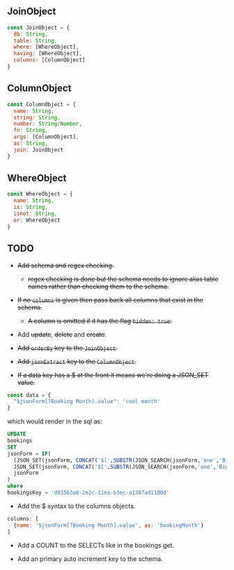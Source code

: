 ## JoinObject                           
                                   
```js
const JoinObject = {                    
  db: String,                           
  table: String,                        
  where: [WhereObject],                 
  having: [WhereObject],
  columns: [ColumnObject]               
}                                       
```

## ColumnObject                         
                                     
```js
const ColumnObject = {                  
  name: String,                         
  string: String,                         
  number: String/Number,                         
  fn: String,
  args: [ColumnObject],
  as: String,                           
  join: JoinObject
}
```

## WhereObject
                   
```js
const WhereObject = {
  name: String,
  is: String,
  isnot: String,
  or: WhereObject
}
```

## TODO

- ~~Add schema and regex checking.~~
  - ~~regex checking is done but the schema needs to ignore alias table names rather than checking them
  to the schema.~~

- ~~If no `columns` is given then pass back all columns that exist in the schema.~~
  - ~~A column is omitted if it has the flag `hidden: true`.~~

- Add ~~update~~, ~~delete~~ and ~~create~~.

- ~~Add `orderBy` key to the `JoinObject`.~~

- ~~Add `jsonExtract` key to the `ColumnObject`.~~

- ~~If a data key has a $ at the front it means we're doing a JSON_SET value.~~

```js
const data = {
  "$jsonForm[?Booking Month].value": 'cool month'
}

```

which would render in the sql as: 
```sql
UPDATE
bookings
SET
jsonForm = IF(
  (JSON_SET(jsonForm, CONCAT('$[',SUBSTR(JSON_SEARCH(jsonForm,'one','Bigg Spend'), 4,LOCATE('].',JSON_SEARCH(jsonForm, 'one', 'Bigg Spend'))-4),'].value'),'cool month') IS NOT NULL),
  JSON_SET(jsonForm, CONCAT('$[',SUBSTR(JSON_SEARCH(jsonForm,'one','Bigg Spend'), 4,LOCATE('].',JSON_SEARCH(jsonForm, 'one', 'Bigg Spend'))-4),'].value'),'cool month'),
  jsonForm
)
where
bookingsKey = 'd03563a0-2e2c-11ea-b3ec-a1387ad1100d'
```

- Add the $ syntax to the columns objects.

```js
columns: [
  {name: '$jsonForm[?Booking Month].value', as: 'bookingMonth'}
]
```

- Add a COUNT to the SELECTs like in the bookings get.

- Add an primary auto increment key to the schema.


